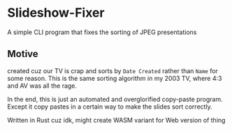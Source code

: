 # Slideshow-Fixer
A simple CLI program that fixes the sorting of JPEG presentations

## Motive
created cuz our TV is crap and sorts by `Date Created` rather than `Name` for some reason.
This is the same sorting algorithm in my 2003 TV, where 4:3 and AV was all the rage.

In the end, this is just an automated and overglorified copy-paste program. Except
it copy pastes in a certain way to make the slides sort correctly.

Written in Rust cuz idk, might create WASM variant for Web version of thing
